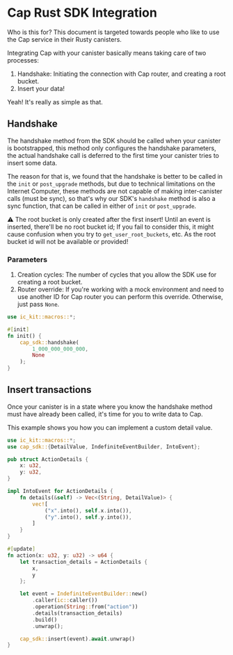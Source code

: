 # Cap Rust SDK Integration

Who is this for? This document is targeted towards people who like
to use the Cap service in their Rusty canisters.

Integrating Cap with your canister basically means taking care of two
processes:

1. Handshake: Initiating the connection with Cap router, and creating a root bucket.
2. Insert your data!

Yeah! It's really as simple as that.

## Handshake

The handshake method from the SDK should be called when your canister
is bootstrapped, this method only configures the handshake parameters,
the actual handshake call is deferred to the first time your canister
tries to insert some data.

The reason for that is, we found that the handshake is better to be
called in the `init` or `post_upgrade` methods, but due to technical
limitations on the Internet Computer, these methods are not capable
of making inter-canister calls (must be sync), so that's why our SDK's
`handshake` method is also a sync function, that can be called in either
of `init` or `post_upgrade`.

⚠️ The root bucket is only created after the first insert! Until an event is inserted, there'll be no root bucket id; If you fail to consider this, it might cause confusion when you try to `get_user_root_buckets`, etc. As the root bucket id will not be available or provided!

### Parameters
1. Creation cycles: The number of cycles that you allow the SDK use for creating a root bucket.
2. Router override: If you're working with a mock environment and need to use another ID for Cap router you can perform this override. Otherwise, just pass `None`.

```rust
use ic_kit::macros::*;

#[init]
fn init() {
    cap_sdk::handshake(
        1_000_000_000_000,
        None
    );
}
```

## Insert transactions

Once your canister is in a state where you know the handshake method
must have already been called, it's time for you to write data to Cap.

This example shows you how you can implement a custom detail value.

```rust
use ic_kit::macros::*;
use cap_sdk::{DetailValue, IndefiniteEventBuilder, IntoEvent};

pub struct ActionDetails {
    x: u32,
    y: u32,
}

impl IntoEvent for ActionDetails {
    fn details(&self) -> Vec<(String, DetailValue)> {
        vec![
            ("x".into(), self.x.into()),
            ("y".into(), self.y.into()),
        ]
    }
}

#[update]
fn action(x: u32, y: u32) -> u64 {
    let transaction_details = ActionDetails {
        x,
        y
    };

    let event = IndefiniteEventBuilder::new()
        .caller(ic::caller())
        .operation(String::from("action"))
        .details(transaction_details)
        .build()
        .unwrap();

    cap_sdk::insert(event).await.unwrap()
}
```